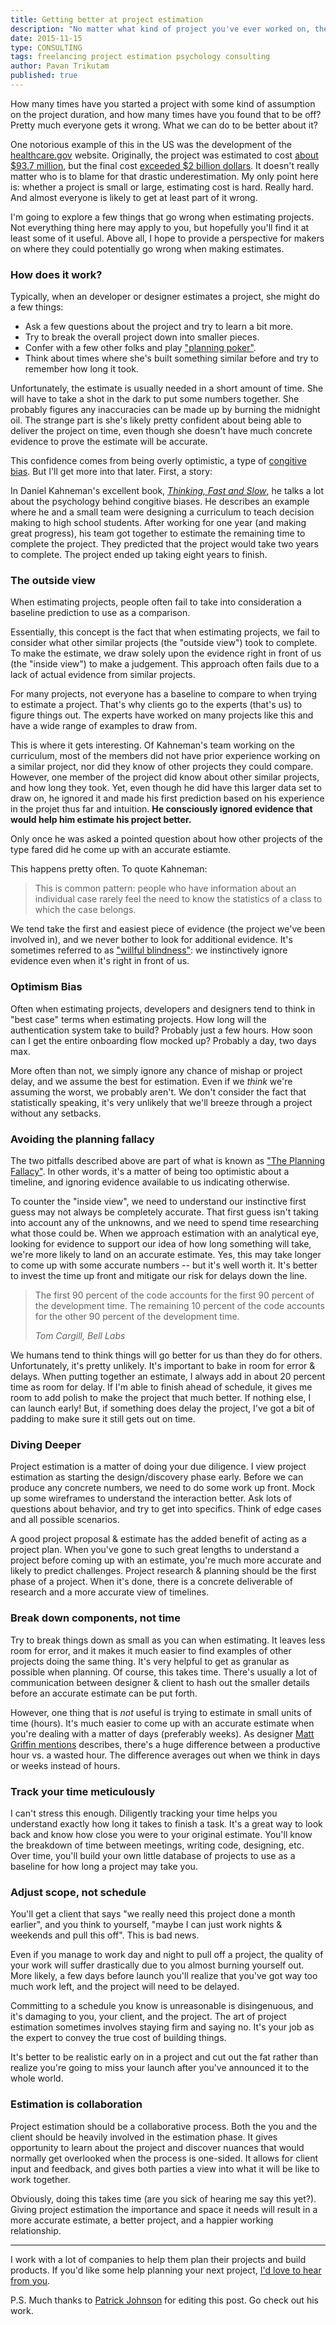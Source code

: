 ```yaml
---
title: Getting better at project estimation
description: "No matter what kind of project you've ever worked on, there's always one thing everyone wants to know before it starts: How long will this take?"
date: 2015-11-15
type: CONSULTING
tags: freelancing project estimation psychology consulting
author: Pavan Trikutam
published: true
---
```


How many times have you started a project with some kind of assumption on the project duration, and how many times have you found that to be off? Pretty much everyone gets it wrong. What we can do to be better about it?

One notorious example of this in the US was the development of the [healthcare.gov](https://www.healthcare.gov/) website. Originally, the project was estimated to cost [about $93.7 million][93_million], but the final cost [exceeded $2 billion dollars][2_billion]. It doesn't really matter who is to blame for that drastic underestimation. My only point here is: whether a project is small or large, estimating cost is hard. Really hard. And almost everyone is likely to get at least part of it wrong.

I'm going to explore a few things that go wrong when estimating projects. Not everything thing here may apply to you, but hopefully you'll find it at least some of it useful. Above all, I hope to provide a perspective for makers on where they could potentially go wrong when making estimates.

### How does it work?

Typically, when an developer or designer estimates a project, she might do a few things:

* Ask a few questions about the project and try to learn a bit more.
* Try to break the overall project down into smaller pieces.
* Confer with a few other folks and play ["planning poker"][planning_poker].
* Think about times where she's built something similar before and try to remember how long it took.

Unfortunately, the estimate is usually needed in a short amount of time. She will have to take a shot in the dark to put some numbers together. She probably figures any inaccuracies can be made up by burning the midnight oil. The strange part is she's likely pretty confident about being able to deliver the project on time, even though she doesn't have much concrete evidence to prove the estimate will be accurate.

This confidence comes from being overly optimistic, a type of [congitive bias][cognitive_bias]. But I'll get more into that later. First, a story:

In Daniel Kahneman's excellent book, *[Thinking, Fast and Slow][thinking_fast_slow]*, he talks a lot about the psychology behind congitive biases. He describes an example where he and a small team were designing a curriculum to teach decision making to high school students. After working for one year (and making great progress), his team got together to estimate the remaining time to complete the project. They predicted that the project would take two years to complete. The project ended up taking eight years to finish.

### The outside view

When estimating projects, people often fail to take into consideration a baseline prediction to use as a comparison.

Essentially, this concept is the fact that when estimating projects, we fail to consider what other similar projects (the "outside view") took to complete. To make the estimate, we draw solely upon the evidence right in front of us (the "inside view") to make a judgement. This approach often fails due to a lack of actual evidence from similar projects.

For many projects, not everyone has a baseline to compare to when trying to estimate a project. That's why clients go to the experts (that's us) to figure things out. The experts have worked on many projects like this and have a wide range of examples to draw from.

This is where it gets interesting. Of Kahneman's team working on the curriculum, most of the members did not have prior experience working on a similar project, nor did they know of other projects they could compare. However, one member of the project did know about other similar projects, and how long they took. Yet, even though he did have this larger data set to draw on, he ignored it and made his first prediction based on his experience in the projet thus far and intuition. **He consciously ignored evidence that would help him estimate his project better.**

Only once he was asked a pointed question about how other projects of the type fared did he come up with an accurate estiamte.

This happens pretty often. To quote Kahneman:

> This is common pattern: people who have information about an individual case rarely feel the need to know the statistics of a class to which the case belongs.

We tend take the first and easiest piece of evidence (the project we've been involved in), and we never bother to look for additional evidence. It's sometimes referred to as ["willful blindness"][willful_blindness]: we instinctively ignore evidence even when it's right in front of us.

### Optimism Bias

Often when estimating projects, developers and designers tend to think in "best case" terms when estimating projects. How long will the authentication system take to build? Probably just a few hours. How soon can I get the entire onboarding flow mocked up? Probably a day, two days max.

More often than not, we simply ignore any chance of mishap or project delay, and we assume the best for estimation. Even if we *think* we're assuming the worst, we probably aren't. We don't consider the fact that statistically speaking, it's very unlikely that we'll breeze through a project without any setbacks.

### Avoiding the planning fallacy

The two pitfalls described above are part of what is known as ["The Planning Fallacy"][planning_fallacy]. In other words, it's a matter of being too optimistic about a timeline, and ignoring evidence available to us indicating otherwise.

To counter the "inside view", we need to understand our instinctive first guess may not always be completely accurate. That first guess isn't taking into account any of the unknowns, and we need to spend time researching what those could be. When we approach estimation with an analytical eye, looking for evidence to support our idea of how long something will take, we're more likely to land on an accurate estimate. Yes, this may take longer to come up with some accurate numbers -- but it's well worth it. It's better to invest the time up front and mitigate our risk for delays down the line.

> The first 90 percent of the code accounts for the first 90 percent of the development time. The remaining 10 percent of the code accounts for the other 90 percent of the development time.
>
> <cite>Tom Cargill, Bell Labs</cite>

We humans tend to think things will go better for us than they do for others. Unfortunately, it's pretty unlikely. It's important to bake in room for error & delays. When putting together an estimate, I always add in about 20 percent time as room for delay. If I'm able to finish ahead of schedule, it gives me room to add polish to make the project that much better. If nothing else, I can launch early! But, if something does delay the project, I've got a bit of padding to make sure it still gets out on time.

### Diving Deeper

Project estimation is a matter of doing your due diligence. I view project estimation as starting the design/discovery phase early. Before we can produce any concrete numbers, we need to do some work up front. Mock up some wireframes to understand the interaction better. Ask lots of questions about behavior, and try to get into specifics. Think of edge cases and all possible scenarios.

A good project proposal & estimate has the added benefit of acting as a project plan.  When you've gone to such great lengths to understand a project before coming up with an estimate, you're much more accurate and likely to predict challenges. Project research & planning should be the first phase of a project. When it's done, there is a concrete deliverable of research and a more accurate view of timelines.

### Break down components, not time

Try to break things down as small as you can when estimating. It leaves less room for error, and it makes it much easier to find examples of other projects doing the same thing. It's very helpful to get as granular as possible when planning. Of course, this takes time. There's usually a lot of communication between designer & client to hash out the smaller details before an accurate estimate can be put forth.

However, one thing that is *not* useful is trying to estimate in small units of time (hours). It's much easier to come up with an accurate estimate when you're dealing with a matter of days (preferably weeks). As designer [Matt Griffin mentions][matt_griffin] describes, there's a huge difference between a productive hour vs. a wasted hour. The difference averages out when we think in days or weeks instead of hours.

### Track your time meticulously

I can't stress this enough. Diligently tracking your time helps you understand exactly how long it takes to finish a task. It's a great way to look back and know how close you were to your original estimate. You'll know the breakdown of time between meetings, writing code, designing, etc. Over time, you'll build your own little database of projects to use as a baseline for how long a project may take you.

### Adjust scope, not schedule

<!-- Sometimes an inaccurrate estimate can come from simply wanting to land the job. Sometimes it comes from pressure from your boss, or another stakeholder in the project. Sometimes it's intentional, sometimes it's not.
 -->
You'll get a client that says "we really need this project done a month earlier", and you think to yourself, "maybe I can just work nights & weekends and pull this off". This is bad news.

Even if you manage to work day and night to pull off a project, the quality of your work will suffer drastically due to you almost burning yourself out. More likely, a few days before launch you'll realize that you've got way too much work left, and the project will need to be delayed.

Committing to a schedule you know is unreasonable is disingenuous, and it's damaging to you, your client, and the project. The art of project estimation sometimes involves staying firm and saying no. It's your job as the expert to convey the true cost of building things.

It's better to be realistic early on in a project and cut out the fat rather than realize you're going to miss your launch after you've announced it to the whole world.

### Estimation is collaboration

Project estimation should be a collaborative process. Both the you and the client should be heavily involved in the estimation phase. It gives opportunity to learn about the project and discover nuances that would normally get overlooked when the process is one-sided. It allows for client input and feedback, and gives both parties a view into what it will be like to work together.

Obviously, doing this takes time (are you sick of hearing me say this yet?). Giving project estimation the importance and space it needs will result in a more accurate estimate, a better project, and a happier working relationship.

<hr>

I work with a lot of companies to help them plan their projects and build products. If you'd like some help planning your next project, [I'd love to hear from you](mailto:hello@graybike.co).

P.S. Much thanks to [Patrick Johnson](http://pbj.me/) for editing this post. Go check out his work.

[93_million]: http://uk.reuters.com/article/2013/10/17/uk-usa-healthcare-technology-insight-idUKBRE99G06120131017
[2_billion]: http://www.bloomberg.com/news/articles/2014-09-24/obamacare-website-costs-exceed-2-billion-study-finds
[planning_poker]: https://en.wikipedia.org/wiki/Planning_poker
[cognitive_bias]: https://en.wikipedia.org/wiki/Optimism_bias
[planning_fallacy]: https://en.wikipedia.org/wiki/Planning_fallacy
[thinking_fast_slow]: http://www.amazon.com/gp/product/0374533555
[willful_blindness]: https://www.brainpickings.org/2014/08/27/willful-blindness-margaret-heffernan/
[matt_griffin]: http://alistapart.com/column/creating-accurate-estimates